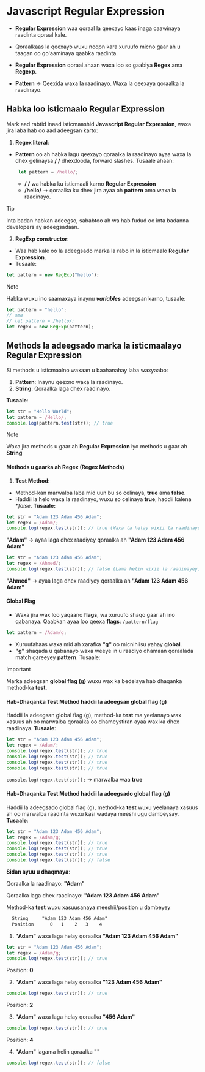 # Javascript Regular Expression

- **Regular Expression** waa qoraal la qeexayo kaas inaga caawinaya raadinta qoraal kale.

- Qoraalkaas la qeexayo wuxu noqon kara xuruufo micno gaar ah u taagan oo go'aaminaya qaabka raadinta.

- **Regular Expression** qoraal ahaan waxa loo so gaabiya **Regex** ama **Regexp**.

- **Pattern** → Qeexida waxa la raadinayo. Waxa la qeexaya qoraalka la raadinayo.


## Habka loo isticmaalo Regular Expression
Mark aad rabtid inaad isticmaashid **Javascript Regular Expression**, waxa jira laba hab oo aad adeegsan karto:

1. **Regex literal**:
  - **Pattern** oo ah habka lagu qeexayo qoraalka la raadinayo ayaa waxa la dhex gelinaysa **/ /** dhexdooda, forward slashes. Tusaale ahaan:
     ```js
      let pattern = /hello/;
    ```
    - **/ /** wa habka ku isticmaali karno **Regular Expression**
    - **/hello/** → qoraalka ku dhex jira ayaa ah **pattern** ama waxa la raadinayo.

> [!TIP]
> Inta badan habkan adeegso, sababtoo ah wa hab fudud oo inta badanna developers ay adeegsadaan.
    
2. **RegExp constructor**:
  - Waa hab kale oo la adeegsado marka la rabo in la isticmaalo **Regular Expression**.
  - Tusaale:
  ```js
  let pattern = new RegExp("hello");
  ```
  
  > [!NOTE]
> Habka wuxu ino saamaxaya inaynu ***variables*** adeegsan karno, tusaale:
```js
let pattern = "hello";
// ama 
// let pattern = /hello/;
let regex = new RegExp(pattern);
```

## Methods la adeegsado marka la isticmaalayo **Regular Expression**
Si methods u isticmaalno waxaan u baahanahay laba waxyaabo:
1. **Pattern**: Inaynu qeexno waxa la raadinayo.
2. **String**: Qoraalka laga dhex raadinayo.

**Tusaale**:
```js
let str = "Hello World";
let pattern = /Hello/;
console.log(pattern.test(str)); // true
```
> [!NOTE]
> Waxa jira methods u gaar ah **Regular Expression** iyo methods u gaar ah **String**

#### Methods u gaarka ah Regex (Regex Methods)
1. **Test Method**:
  - Method-kan marwalba laba mid uun bu so celinaya, **true** ama **false**.
  - Haddii la helo waxa la raadinayo, wuxu so celinaya **true**, haddii kalena **false*.
  **Tusaale:**
  ```js
  let str = "Adam 123 Adam 456 Adam";
  let regex = /Adam/;
  console.log(regex.test(str)); // true (Waxa la helay wixii la raadinayey)
  ```
  
  **"Adam"** → ayaa laga dhex raadiyey qoraalka ah **"Adam 123 Adam 456 Adam"**
    
  ```js
  let str = "Adam 123 Adam 456 Adam";
  let regex = /Ahmed/;
  console.log(regex.test(str)); // false (Lama helin wixii la raadinayey)
  ```
  
  **"Ahmed"** → ayaa laga dhex raadiyey qoraalka ah **"Adam 123 Adam 456 Adam"**
  
#### Global Flag
- Waxa jira wax loo yaqaano **flags**, wa xuruufo shaqo gaar ah ino qabanaya. Qaabkan ayaa loo qeexa **flags**:
`/pattern/flag`
```js 
let pattern = /Adam/g;
```

- Xuruufahaas waxa mid ah xarafka **"g"** oo micnihiisu yahay **global**.
- **"g"** shaqada u qabanayo waxa weeye in u raadiyo dhamaan qoraalada match gareeyey **pattern**. Tusaale:


> [!IMPORTANT]
> Marka adeegsan **global flag (g)** wuxu wax ka bedelaya hab dhaqanka method-ka **test**.

#### Hab-Dhaqanka Test Method haddii la adeegsan global flag (g)
Haddii la adeegsan global flag (g), method-ka **test** ma yeelanayo wax xasuus ah oo marwalba qoraalka oo  dhameystiran ayaa wax ka dhex raadinaya. **Tusaale**:
```js
let str = "Adam 123 Adam 456 Adam";
let regex = /Adam/;
console.log(regex.test(str)); // true
console.log(regex.test(str)); // true
console.log(regex.test(str)); // true
console.log(regex.test(str)); // true
```
`console.log(regex.test(str));` → marwalba waa **true**

#### Hab-Dhaqanka Test Method haddii la adeegsado global flag (g)
Haddii la adeegsado global flag (g), method-ka **test** wuxu yeelanaya xasuus ah oo marwalba raadinta wuxu kasi wadaya meeshi ugu dambeysay. **Tusaale**:
```js
let str = "Adam 123 Adam 456 Adam";
let regex = /Adam/g;
console.log(regex.test(str)); // true
console.log(regex.test(str)); // true
console.log(regex.test(str)); // true
console.log(regex.test(str)); // false
```
**Sidan ayuu u dhaqmaya**:

Qoraalka la raadinayo: **"Adam"** 

Qoraalka laga dhex raadinayo: **"Adam 123 Adam 456 Adam"**

Method-ka **test** wuxu xasuusanaya meeshii/position u dambeyey 

```md
  String     "Adam 123 Adam 456 Adam"
  Position      0   1    2   3    4
```


1. **"Adam"** waxa laga helay qoraalka **"Adam 123 Adam 456 Adam"**

```js
let str = "Adam 123 Adam 456 Adam";
let regex = /Adam/g;
console.log(regex.test(str)); // true
```
Position: **0**

2. **"Adam"** waxa laga helay qoraalka **"123 Adam 456 Adam"**

```js
console.log(regex.test(str)); // true
```

Position: **2**

3. **"Adam"** waxa laga helay qoraalka **"456 Adam"**

```js
console.log(regex.test(str)); // true
```

Position: **4**

4. **"Adam"** lagama helin qoraalka **""**

```js
console.log(regex.test(str)); // false
```